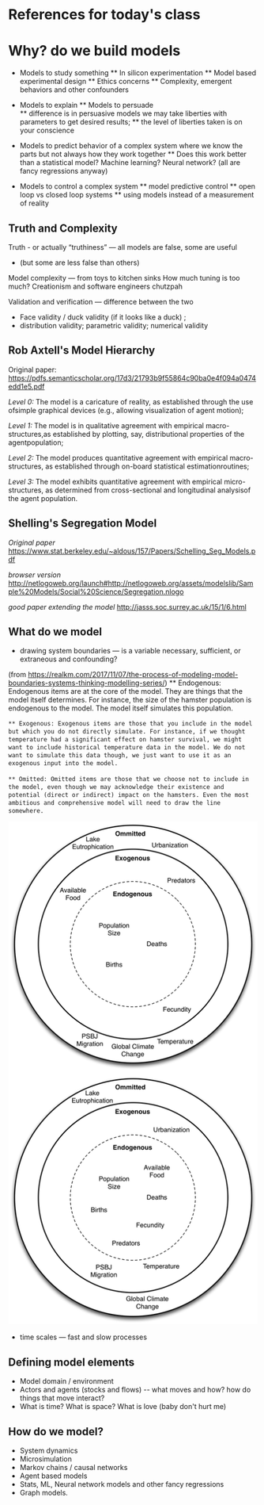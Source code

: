 # References for today's class

# Why? do we build models 
* Models to study something
** In silicon experimentation
** Model based experimental design
** Ethics concerns
** Complexity, emergent behaviors and other confounders

* Models to explain
**  Models to persuade  
** difference is in persuasive models we may take liberties with parameters to get desired results; 
** the level of liberties taken is on your conscience

* Models to predict behavior of a complex system where we know the parts but not always how they work together
** Does this work better than a statistical model? Machine learning? Neural network? (all are fancy regressions anyway)

* Models to control a complex system 
** model predictive control 
** open loop vs closed loop systems 
** using models instead of a measurement of reality

## Truth and Complexity

Truth - or actually “truthiness” — all models are false, some are useful
* (but some are less false than others) 

Model complexity — from toys to kitchen sinks
How much tuning is too much? Creationism and software engineers chutzpah 


Validation and verification — difference between the two 
* Face validity / duck validity (if it looks like a duck) ; 
* distribution validity; parametric validity; numerical validity


## Rob Axtell's Model Hierarchy

Original paper: https://pdfs.semanticscholar.org/17d3/21793b9f55864c90ba0e4f094a0474edd1e5.pdf

*Level 0:* The model is a caricature of reality, as established through the use ofsimple graphical devices (e.g., allowing visualization of agent motion);

*Level 1:* The model is in qualitative agreement with empirical macro- structures,as established by plotting, say, distributional properties of the agentpopulation;

*Level 2:* The model produces quantitative agreement with empirical macro-structures, as established through on-board statistical estimationroutines; 

*Level 3:* The model exhibits quantitative agreement with empirical micro-structures, as determined from cross-sectional and longitudinal analysisof the agent population.

## Shelling's Segregation Model
*Original paper*
https://www.stat.berkeley.edu/~aldous/157/Papers/Schelling_Seg_Models.pdf

*browser version*
http://netlogoweb.org/launch#http://netlogoweb.org/assets/modelslib/Sample%20Models/Social%20Science/Segregation.nlogo

*good paper extending the model*
http://jasss.soc.surrey.ac.uk/15/1/6.html

## What do we model
* drawing system boundaries — is a variable necessary, sufficient, or extraneous and confounding?

(from https://realkm.com/2017/11/07/the-process-of-modeling-model-boundaries-systems-thinking-modelling-series/)
    ** Endogenous: Endogenous items are at the core of the model. They are things that the model itself determines. For instance, the size of the hamster population is endogenous to the model. The model itself simulates this population.

    ** Exogenous: Exogenous items are those that you include in the model but which you do not directly simulate. For instance, if we thought temperature had a significant effect on hamster survival, we might want to include historical temperature data in the model. We do not want to simulate this data though, we just want to use it as an exogenous input into the model.

    ** Omitted: Omitted items are those that we choose not to include in the model, even though we may acknowledge their existence and potential (direct or indirect) impact on the hamsters. Even the most ambitious and comprehensive model will need to draw the line somewhere.
    
![alt text](system_boundaries.png "System Boundaries")



* time scales  — fast and slow processes

## Defining model elements
* Model domain / environment 
* Actors and agents (stocks and flows) -- what moves and how? how do things that move interact?
* What is time? What is space? What is love (baby don't hurt me)

## How do we model? 

* System dynamics
* Microsimulation 
* Markov chains / causal networks
* Agent based models 
* Stats, ML, Neural network models and other fancy regressions
* Graph models.
